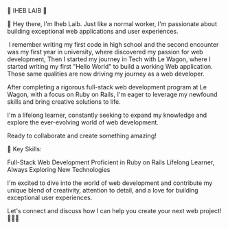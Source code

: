 👾 IHEB LAIB 🤖

🫡 Hey there, I'm Iheb Laib. Just like a normal worker, I'm passionate about building exceptional web applications and user experiences.

‍ I remember writing my first code in high school and the second encounter was my first year in university, where discovered  my passion for web development, Then I started my journey in Tech with Le Wagon, where I started writing my first "Hello World" to build a working Web application.  Those same qualities are now driving my journey as a web developer.

After completing a rigorous full-stack web development program at Le Wagon, with a focus on Ruby on Rails, I'm eager to leverage my newfound skills and bring creative solutions to life.

I'm a lifelong learner, constantly seeking to expand my knowledge and explore the ever-evolving world of web development.

Ready to collaborate and create something amazing!

🤖 Key Skills:

Full-Stack Web Development
Proficient in Ruby on Rails
Lifelong Learner, Always Exploring New Technologies

I'm excited to dive into the world of web development and contribute my unique blend of creativity, attention to detail, and a love for building exceptional user experiences.

Let's connect and discuss how I can help you create your next web project! 🦾🦾🦾
